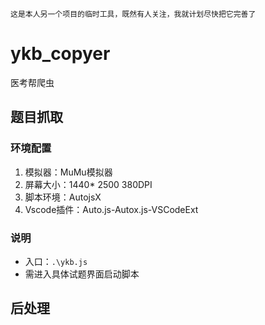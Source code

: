 ```ad-note
这是本人另一个项目的临时工具，既然有人关注，我就计划尽快把它完善了
```

# ykb_copyer
医考帮爬虫

## 题目抓取
### 环境配置
1. 模拟器：MuMu模拟器
2. 屏幕大小：1440* 2500 380DPI
3. 脚本环境：AutojsX
4. Vscode插件：Auto.js-Autox.js-VSCodeExt

### 说明
- 入口：`.\ykb.js`
- 需进入具体试题界面启动脚本

## 后处理
